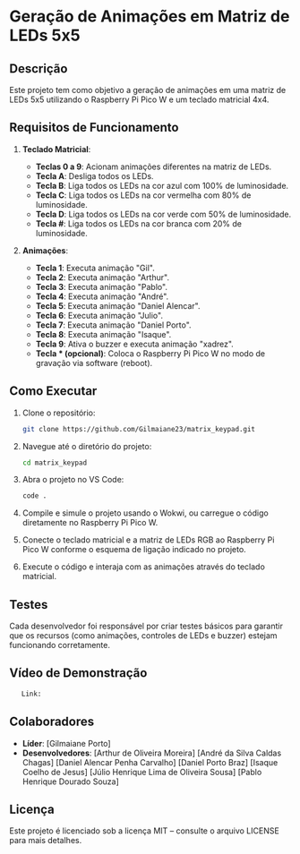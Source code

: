 # Geração de Animações em Matriz de LEDs 5x5

## Descrição
Este projeto tem como objetivo a geração de animações em uma matriz de LEDs 5x5 utilizando o Raspberry Pi Pico W e um teclado matricial 4x4. 

## Requisitos de Funcionamento
1. **Teclado Matricial**:
   - **Teclas 0 a 9**: Acionam animações diferentes na matriz de LEDs.
   - **Tecla A**: Desliga todos os LEDs.
   - **Tecla B**: Liga todos os LEDs na cor azul com 100% de luminosidade.
   - **Tecla C**: Liga todos os LEDs na cor vermelha com 80% de luminosidade.
   - **Tecla D**: Liga todos os LEDs na cor verde com 50% de luminosidade.
   - **Tecla #**: Liga todos os LEDs na cor branca com 20% de luminosidade.

2. **Animações**:
   - **Tecla 1**: Executa animação "Gil".
   - **Tecla 2**: Executa animação "Arthur".
   - **Tecla 3**: Executa animação "Pablo".
   - **Tecla 4**: Executa animação "André".
   - **Tecla 5**: Executa animação "Daniel Alencar".
   - **Tecla 6**: Executa animação "Julio".
   - **Tecla 7**: Executa animação "Daniel Porto".
   - **Tecla 8**: Executa animação "Isaque".
   - **Tecla 9**: Ativa o buzzer e executa animação "xadrez".
   - **Tecla * (opcional)**: Coloca o Raspberry Pi Pico W no modo de gravação via software (reboot).

## Como Executar
1. Clone o repositório:
   ```bash
   git clone https://github.com/Gilmaiane23/matrix_keypad.git
   ```
2. Navegue até o diretório do projeto:
   ```bash
   cd matrix_keypad
   ```
3. Abra o projeto no VS Code:
   ```bash
   code .
   ```
4. Compile e simule o projeto usando o Wokwi, ou carregue o código diretamente no Raspberry Pi Pico W.

5. Conecte o teclado matricial e a matriz de LEDs RGB ao Raspberry Pi Pico W conforme o esquema de ligação indicado no projeto.

6. Execute o código e interaja com as animações através do teclado matricial.

## Testes
Cada desenvolvedor foi responsável por criar testes básicos para garantir que os recursos (como animações, controles de LEDs e buzzer) estejam funcionando corretamente.


## Vídeo de Demonstração
```bash
   Link:  
   ```
## Colaboradores
- **Líder**: [Gilmaiane Porto]
- **Desenvolvedores**: [Arthur de Oliveira Moreira]
                       [André da Silva Caldas Chagas]
                       [Daniel Alencar Penha Carvalho]
                       [Daniel Porto Braz]
                       [Isaque Coelho de Jesus]
                       [Júlio Henrique Lima de Oliveira Sousa]
                       [Pablo Henrique Dourado Souza]

## Licença
Este projeto é licenciado sob a licença MIT – consulte o arquivo LICENSE para mais detalhes.

